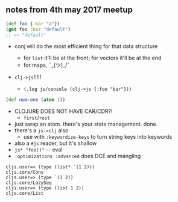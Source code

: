## notes from 4th may 2017 meetup

```clojure
(def foo {:bar "a"})
(get foo :baz "default")
;; => "default"
```

* conj will do the most efficient thing for that data structure
  * for `list` it'll be at the front; for vectors it'll be at the end
  * for maps, ¯\_(ツ)_/¯

* `clj->js`!!!!!
  * `(.log js/console (clj->js {:foo "bar"}))`

```clojure
(def num-one (atom 1))
```

* CLOJURE DOES NOT HAVE CAR/CDR?!
  * `first`/`rest`
* just swap an atom. there's your state management. done.
* there's a `js->clj` also
  * use with `:keywordize-keys` to turn string keys into keywords
* also a `#js` reader, but it's shallow
* `js* "foo()"` -- eval
* `:optimizations :advanced` does DCE and mangling

```
cljs.user=> (type (list* `(1 2)))
cljs.core/Cons
cljs.user=> (type `(1 2))
cljs.core/LazySeq
cljs.user=> (type (list 1 2))
cljs.core/List
```
